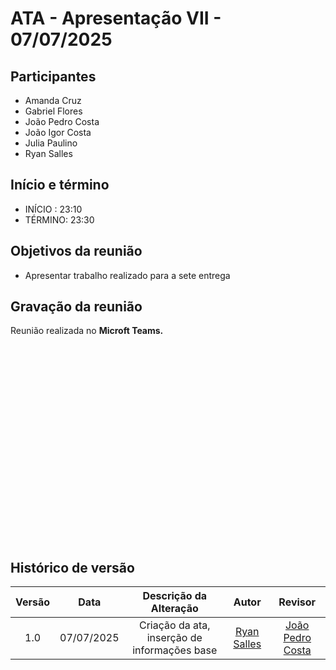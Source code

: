 # ATA - Apresentação VII - 07/07/2025

## Participantes
- Amanda Cruz
- Gabriel Flores
- João Pedro Costa
- João Igor Costa
- Julia Paulino
- Ryan Salles

## Início e término
- INÍCIO : 23:10
- TÉRMINO: 23:30

## Objetivos da reunião
- Apresentar trabalho realizado para a sete entrega

## Gravação da reunião

Reunião realizada no **Microft Teams.**

<iframe width="560" height="315" src="" title="YouTube video player" frameborder="0" allow="accelerometer; autoplay; clipboard-write; encrypted-media; gyroscope; picture-in-picture; web-share" referrerpolicy="strict-origin-when-cross-origin" allowfullscreen></iframe>

## Histórico de versão

| Versão |    Data    |    Descrição da Alteração                       |         Autor         |       Revisor     |
| :----: | :--------: | :---------------------------------------------: | :-------------------: | :---------------: |
|  1.0   | 07/07/2025 | Criação da ata, inserção de informações base    | [Ryan Salles](https://github.com/RA-Salles) | [João Pedro Costa](https://github.com/johnaopedro) |
